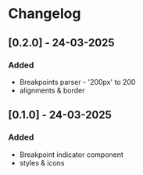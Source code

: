 # Changelog

## [0.2.0] - 24-03-2025

### Added
- Breakpoints parser - '200px' to 200
- alignments & border

## [0.1.0] - 24-03-2025

### Added
- Breakpoint indicator component
- styles & icons
